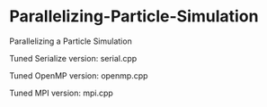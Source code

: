 # Parallelizing-Particle-Simulation
Parallelizing a Particle Simulation


Tuned Serialize version: serial.cpp

Tuned OpenMP version: openmp.cpp

Tuned MPI version: mpi.cpp
